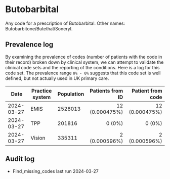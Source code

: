 # Butobarbital

Any code for a prescription of Butobarbital. Other names: Butobarbitone/Butethal/Soneryl.

## Prevalence log

By examining the prevalence of codes (number of patients with the code in their record) broken down by clinical system, we can attempt to validate the clinical code sets and the reporting of the conditions. Here is a log for this code set. The prevalence range `0% - 0%` suggests that this code set is well defined, but not actually used in UK primary care.

| Date       | Practice system | Population | Patients from ID | Patient from code |
| ---------- | --------------- | ---------- | ---------------: | ----------------: |
| 2024-03-27 | EMIS            | 2528013    |   12 (0.000475%) |    12 (0.000475%) |
| 2024-03-27 | TPP             | 201816     |           0 (0%) |            0 (0%) |
| 2024-03-27 | Vision          | 335311     |    2 (0.000596%) |     2 (0.000596%) |

## Audit log

- Find_missing_codes last run 2024-03-27

